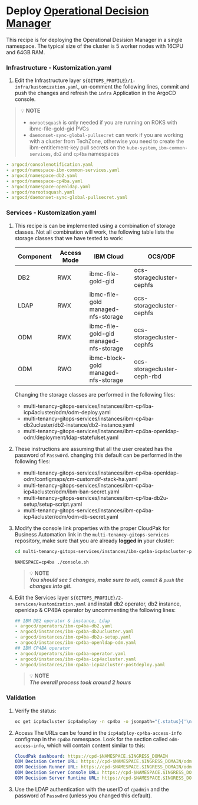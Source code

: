 # Deploy [Operational Decision Manager](https://www.ibm.com/products/operational-decision-manager)

This recipe is for deploying the Operational Desision Manager in a single namespace. The typical size of the cluster is 5 worker nodes with 16CPU and 64GB RAM.

### Infrastructure - Kustomization.yaml

1. Edit the Infrastructure layer `${GITOPS_PROFILE}/1-infra/kustomization.yaml`, un-comment the following lines, commit and push the changes and refresh the `infra` Application in the ArgoCD console.

> 💡 **NOTE**
>
> - `norootsquash` is only needed if you are running on ROKS with ibmc-file-gold-gid PVCs
> - `daemonset-sync-global-pullsecret` can work if you are working with a cluster from TechZone, otherwise you need to create the ibm-entitlement-key pull secrets on the `kube-system`, `ibm-common-services`, `db2` and `cp4ba` namespaces

```yaml
- argocd/consolenotification.yaml
- argocd/namespace-ibm-common-services.yaml
- argocd/namespace-db2.yaml
- argocd/namespace-cp4ba.yaml
- argocd/namespace-openldap.yaml
- argocd/norootsquash.yaml
- argocd/daemonset-sync-global-pullsecret.yaml
```

### Services - Kustomization.yaml

1. This recipe is can be implemented using a combination of storage classes. Not all combination will work, the following table lists the storage classes that we have tested to work:

   | Component | Access Mode | IBM Cloud                                    | OCS/ODF                     |
   | --------- | ----------- | -------------------------------------------- | --------------------------- |
   | DB2       | RWX         | ibmc-file-gold-gid                           | ocs-storagecluster-cephfs   |
   | LDAP      | RWX         | ibmc-file-gold <br/> managed-nfs-storage     | ocs-storagecluster-cephfs   |
   | ODM       | RWX         | ibmc-file-gold-gid <br/> managed-nfs-storage | ocs-storagecluster-cephfs   |
   | ODM       | RWO         | ibmc-block-gold <br/> managed-nfs-storage    | ocs-storagecluster-ceph-rbd |

   Changing the storage classes are performed in the following files:

   - multi-tenancy-gitops-services/instances/ibm-cp4ba-icp4acluster/odm/odm-deploy.yaml
   - multi-tenancy-gitops-services/instances/ibm-cp4ba-db2ucluster/db2-instance/db2-instance.yaml
   - multi-tenancy-gitops-services/instances/ibm-cp4ba-openldap-odm/deployment/ldap-statefulset.yaml

1. These instructions are assuming that all the user created has the password of `Passw0rd`. changing this default can be performed in the following files:

   - multi-tenancy-gitops-services/instances/ibm-cp4ba-openldap-odm/configmaps/cm-customdif-stack-ha.yaml
   - multi-tenancy-gitops-services/instances/ibm-cp4ba-icp4acluster/odm/ibm-ban-secret.yaml
   - multi-tenancy-gitops-services/instances/ibm-cp4ba-db2u-setup/setup-script.yaml
   - multi-tenancy-gitops-services/instances/ibm-cp4ba-icp4acluster/odm/odm-db-secret.yaml

1. Modify the console link properties with the proper CloudPak for Business Automation link in the `multi-tenancy-gitops-services` repository, make sure that you are already **logged in** your cluster:

   ```bash
   cd multi-tenancy-gitops-services/instances/ibm-cp4ba-icp4acluster-postdeploy/post-deploy
   ```

   ```
   NAMESPACE=cp4ba ./console.sh
   ```

   > 💡 **NOTE**  
   >  **_You should see `5` changes, make sure to `add`, `commit` & `push` the changes into git._**

1. Edit the Services layer `${GITOPS_PROFILE}/2-services/kustomization.yaml` and install db2 operator, db2 instance, openldap & CP4BA operator by uncommenting the following lines:
   ```yaml
   ## IBM DB2 operator & instance, Ldap
   - argocd/operators/ibm-cp4ba-db2.yaml
   - argocd/instances/ibm-cp4ba-db2ucluster.yaml
   - argocd/instances/ibm-cp4ba-db2u-setup.yaml
   - argocd/instances/ibm-cp4ba-openldap-odm.yaml
   ## IBM CP4BA operator
   - argocd/operators/ibm-cp4ba-operator.yaml
   - argocd/instances/ibm-cp4ba-icp4acluster.yaml
   - argocd/instances/ibm-cp4ba-icp4acluster-postdeploy.yaml
   ```
   > 💡 **NOTE**  
   > **_The overall process took around 2 hours_**

### Validation

1.  Verify the status:
    ```bash
    oc get icp4acluster icp4adeploy -n cp4ba -o jsonpath="{.status}{'\n'}" | jq
    ```
1.  Access The URLs can be found in the `icp4adploy-cp4ba-access-info` configmap in the `cp4ba` namespace. Look for the section called `odm-access-info`, which will contain content similar to this:

    ```yaml
    CloudPak dashboard: https://cpd-$NAMESPACE.$INGRESS_DOMAIN
    ODM Decision Center URL: https://cpd-$NAMESPACE.$INGRESS_DOMAIN/odm/decisioncenter
    ODM Decision Runner URL: https://cpd-$NAMESPACE.$INGRESS_DOMAIN/odm/DecisionRunner
    ODM Decision Server Console URL: https://cpd-$NAMESPACE.$INGRESS_DOMAIN/odm/res
    ODM Decision Server Runtime URL: https://cpd-$NAMESPACE.$INGRESS_DOMAIN/odm/DecisionService
    ```

1.  Use the LDAP authentication with the userID of `cpadmin` and the password of `Passw0rd` (unless you changed this default).
